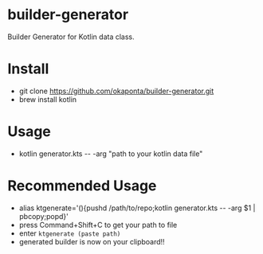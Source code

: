 # builder-generator

Builder Generator for Kotlin data class.

# Install

- git clone https://github.com/okaponta/builder-generator.git
- brew install kotlin

# Usage

- kotlin generator.kts -- -arg "path to your kotlin data file"

# Recommended Usage

- alias ktgenerate='(){pushd /path/to/repo;kotlin generator.kts -- -arg $1 | pbcopy;popd}'
- press Command+Shift+C to get your path to file
- enter `ktgenerate (paste path)`
- generated builder is now on your clipboard!!
